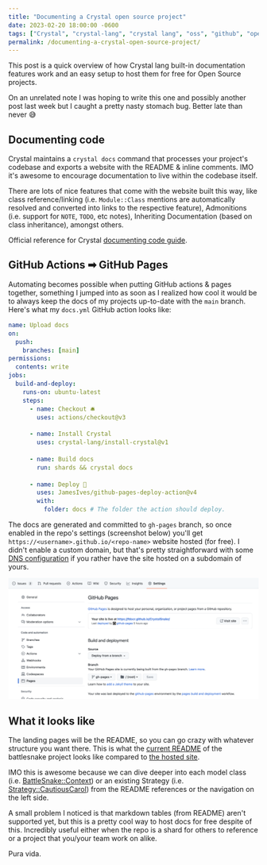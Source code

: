 ```yaml
---
title: "Documenting a Crystal open source project"
date: 2023-02-20 18:00:00 -0600
tags: ["Crystal", "crystal-lang", "crystal lang", "oss", "github", "open source", "documentation"]
permalink: /documenting-a-crystal-open-source-project/
---
```


This post is a quick overview of how Crystal lang built-in documentation features work and an easy setup to host them for free for Open Source projects.

On an unrelated note I was hoping to write this one and possibly another post last week but I caught a pretty nasty stomach bug. Better late than never 😅

## Documenting code

Crystal maintains a `crystal docs` command that processes your project's codebase and exports a website with the README & inline comments. IMO it's awesome to encourage documentation to live within the codebase itself.

There are lots of nice features that come with the website built this way, like class reference/linking (i.e. `Module::Class` mentions are automatically resolved and converted into links to the respective feature), Admonitions (i.e. support for `NOTE`, `TODO`, etc notes), Inheriting Documentation (based on class inheritance), amongst others.

Official reference for Crystal [documenting code guide](https://crystal-lang.org/reference/1.7/syntax_and_semantics/documenting_code.html).

## GitHub Actions ➡ GitHub Pages

Automating becomes possible when putting GitHub actions & pages together, something I jumped into as soon as I realized how cool it would be to always keep the docs of my projects up-to-date with the `main` branch. Here's what my `docs.yml` GitHub action looks like:

```yaml
name: Upload docs
on:
  push:
    branches: [main]
permissions:
  contents: write
jobs:
  build-and-deploy:
    runs-on: ubuntu-latest
    steps:
      - name: Checkout 🛎️
        uses: actions/checkout@v3

      - name: Install Crystal
        uses: crystal-lang/install-crystal@v1

      - name: Build docs
        run: shards && crystal docs

      - name: Deploy 🚀
        uses: JamesIves/github-pages-deploy-action@v4
        with:
          folder: docs # The folder the action should deploy.
```

The docs are generated and committed to `gh-pages` branch, so once enabled in the repo's settings (screenshot below) you'll get `https://<username>.github.io/<repo-name>` website hosted (for free). I didn't enable a custom domain, but that's pretty straightforward with some [DNS configuration](https://docs.github.com/en/pages/configuring-a-custom-domain-for-your-github-pages-site/managing-a-custom-domain-for-your-github-pages-site) if you rather have the site hosted on a subdomain of yours.

![GitHub repo pages configuration](/assets/crystal-docs-gh-pages-config.png)

## What it looks like

The landing pages will be the README, so you can go crazy with whatever structure you want there. This is what the [current README](https://github.com/fdocr/CrystalSnake#crystal-snake) of the battlesnake project looks like compared to [the hosted site](https://fdocr.github.io/CrystalSnake/).

IMO this is awesome because we can dive deeper into each model class (i.e. [BattleSnake::Context](https://fdocr.github.io/CrystalSnake/BattleSnake/Context.html)) or an existing Strategy (i.e. [Strategy::CautiousCarol](https://fdocr.github.io/CrystalSnake/Strategy/CautiousCarol.html)) from the README references or the navigation on the left side.

A small problem I noticed is that markdown tables (from README) aren't supported yet, but this is a pretty cool way to host docs for free despite of this. Incredibly useful either when the repo is a shard for others to reference or a project that you/your team work on alike.

Pura vida.